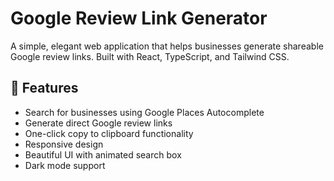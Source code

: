 # Google Review Link Generator

A simple, elegant web application that helps businesses generate shareable Google review links. Built with React, TypeScript, and Tailwind CSS.

## 🌟 Features

- Search for businesses using Google Places Autocomplete
- Generate direct Google review links
- One-click copy to clipboard functionality
- Responsive design
- Beautiful UI with animated search box
- Dark mode support

